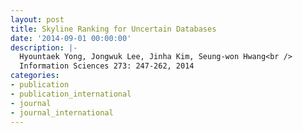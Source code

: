 ```yaml
---
layout: post
title: Skyline Ranking for Uncertain Databases
date: '2014-09-01 00:00:00'
description: |-
  Hyountaek Yong, Jongwuk Lee, Jinha Kim, Seung-won Hwang<br />
  Information Sciences 273: 247-262, 2014
categories:
- publication
- publication_international
- journal
- journal_international
---
```

